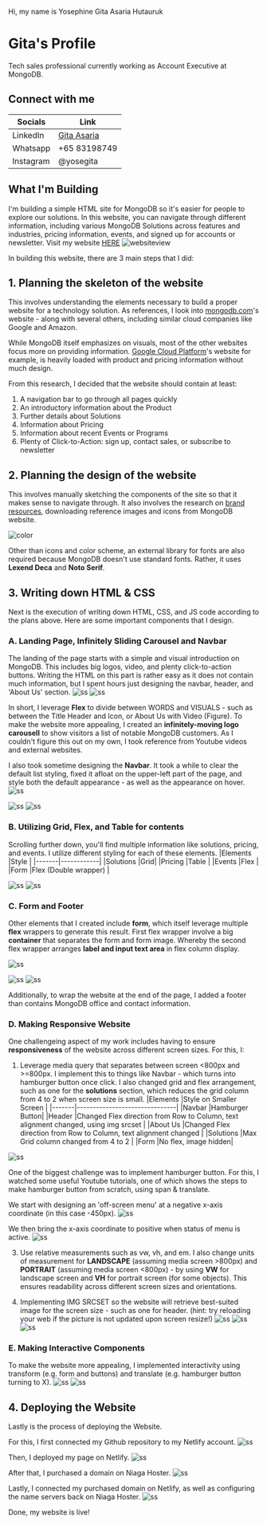 Hi, my name is Yosephine Gita Asaria Hutauruk

# Gita's Profile
Tech sales professional currently working as Account Executive at MongoDB.

## Connect with me
|Socials   |Link   |
|-------|------------|
|LinkedIn   |[Gita Asaria](https://sg.linkedin.com/in/gita-asaria)     | 
|Whatsapp  |+65 83198749     | 
|Instagram   |@yosegita     | 

## What I'm Building
I'm building a simple HTML site for MongoDB so it's easier for people to explore our solutions. In this website, you can navigate through different information, including various MongoDB Solutions across features and industries, pricing information, events, and signed up for accounts or newsletter. 
Visit my website [HERE](mdb-indo.com)
![websiteview](./assets/screenshots.png)

In building this website, there are 3 main steps that I did:

## 1. Planning the skeleton of the website
This involves understanding the elements necessary to build a proper website for a technology solution. As references, I look into [mongodb.com](mongodb.com)'s website - along with several others, including similar cloud companies like Google and Amazon. 

While MongoDB itself emphasizes on visuals, most of the other websites focus more on providing information. [Google Cloud Platform](cloud.google.com)'s website for example, is heavily loaded with product and pricing information without much design. 

From this research, I decided that the website should contain at least:
1. A navigation bar to go through all pages quickly
2. An introductory information about the Product
3. Further details about Solutions
4. Information about Pricing
5. Information about recent Events or Programs
6. Plenty of Click-to-Action: sign up, contact sales, or subscribe to newsletter

## 2. Planning the design of the website
This involves manually sketching the components of the site so that it makes sense to navigate through. It also involves the research on [brand resources](https://www.mongodb.com/company/newsroom/brand-resources), downloading reference images and icons from MongoDB website. 

![color](./assets/color-scheme.svg)

Other than icons and color scheme, an external library for fonts are also required because MongoDB doesn't use standard fonts. Rather, it uses **Lexend Deca** and **Noto Serif**.

## 3. Writing down HTML & CSS
Next is the execution of writing down HTML, CSS, and JS code according to the plans above. Here are some important components that I design. 

### A. Landing Page, Infinitely Sliding Carousel and Navbar 
The landing of the page starts with a simple and visual introduction on MongoDB. This includes big logos, video, and plenty click-to-action buttons. Writing the HTML on this part is rather easy as it does not contain much information, but I spent hours just designing the navbar, header, and 'About Us' section. 
![ss](./assets/1-a.png)
![ss](./assets/1-b.png)

In short, I leverage **Flex** to divide between WORDS and VISUALS - such as between the Title Header and Icon, or About Us with Video (Figure). To make the website more appealing, I created an **infinitely-moving logo carousell** to show visitors a list of notable MongoDB customers. As I couldn't figure this out on my own, I took reference from Youtube videos and external websites. 

I also took sometime designing the **Navbar**. It took a while to clear the default list styling, fixed it afloat on the upper-left part of the page, and style both the default appearance - as well as the appearance on hover. 
![ss](./assets/6-a.png)

![ss](./assets/navbar-code-1.png)
![ss](./assets/navbar-code-2.png)


### B. Utilizing Grid, Flex, and Table for contents
Scrolling further down, you'll find multiple information like solutions, pricing, and events. I utilize different styling for each of these elements.
|Elements   |Style   |
|-------|------------|
|Solutions   |Grid|
|Pricing  |Table   |
|Events   |Flex     | 
|Form   |Flex (Double wrapper) | 

![ss](./assets/2.png)
![ss](./assets/3.png)


### C. Form and Footer
Other elements that I created include **form**, which itself leverage multiple **flex** wrappers to generate this result. First flex wrapper involve a big **container** that separates the form and form image. Whereby the second flex wrapper arranges **label and input text area** in flex column display.

![ss](./assets/4.png)

![ss](./assets/form-code-1.png)
![ss](./assets/form-code-2.png)


Additionally, to wrap the website at the end of the page, I added a footer than contains MongoDB office and contact information. 

### D. Making Responsive Website
One challengeing aspect of my work includes having to ensure **responsiveness** of the website across different screen sizes. For this, I:
1. Leverage media query that separates between screen <800px and >=800px. I implement this to things like Navbar - which turns into hamburger button once click. I also changed grid and flex arrangement, such as one for the **solutions** section, which reduces the grid column from 4 to 2 when screen size is small.
|Elements   |Style on Smaller Screen  |
|-------|-------------------------------|
|Navbar   |Hamburger Button|
|Header  |Changed Flex direction from Row to Column, text alignment changed, using img srcset |
|About Us   |Changed Flex direction from Row to Column, text alignment changed     | 
|Solutions   |Max Grid column changed from 4 to 2 | 
|Form   |No flex, image hidden|

![ss](./assets/5-b.png)

One of the biggest challenge was to implement hamburger button. For this, I watched some useful Youtube tutorials, one of which shows the steps to make hamburger button from scratch, using span & translate. 

We start with designing an 'off-screen menu' at a negative x-axis coordinate (in this case -450px). 
![ss](./assets/offscreen-1.png)

We then bring the x-axis coordinate to positive when status of menu is active. 
![ss](./assets/offscreen-2.png)

3. Use relative measurements such as vw, vh, and em. I also change units of measurement for **LANDSCAPE** (assuming media screen >800px) and **PORTRAIT** (assuming media screen <800px) - by using **VW** for landscape screen and **VH** for portrait screen (for some objects). This ensures readability across different screen sizes and orientations.

4. Implementing IMG SRCSET so the website will retrieve best-suited image for the screen size - such as one for header. (hint: try reloading your web if the picture is not updated upon screen resize!)
![ss](./assets/5-1.png)
![ss](./assets/5-c.png)
![ss](./assets/5-d.png)

### E. Making Interactive Components
To make the website more appealing, I implemented interactivity using transform (e.g. form and buttons) and translate (e.g. hamburger button turning to X). 
![ss](./assets/6-a.png)
![ss](./assets/6-b.png)


## 4. Deploying the Website
Lastly is the process of deploying the Website. 

For this, I first connected my Github repository to my Netlify account. 
![ss](./assets/connect.png)

Then, I deployed my page on Netlify. 
![ss](./assets/netdeploy.png)

After that, I purchased a domain on Niaga Hoster. 
![ss](./assets/purchase.png)

Lastly, I connected my purchased domain on Netlify, as well as configuring the name servers back on Niaga Hoster. 
![ss](./assets/connectdomain.png)

Done, my website is live!
